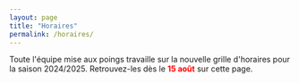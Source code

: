 ```yaml
---
layout: page
title: "Horaires"
permalink: /horaires/
---
```


Toute l'équipe mise aux poings travaille sur la nouvelle grille d'horaires pour la saison 2024/2025. Retrouvez-les dès le <span style="color: #FF0000">**15 août**</span> sur cette page.

<!--<img src="/assets/images/Horaires et salles.png" width="100%" height="100%" />-->

<!-- ![image](https://github.com/Albator2000/albator2000.github.io/assets/96571918/e87668f3-4db3-4c69-ad1d-54a06f7cf9ca) -->
